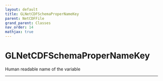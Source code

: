 ```yaml
---
layout: default
title: GLNetCDFSchemaProperNameKey
parent: NetCDFFile
grand_parent: Classes
nav_order: 14
mathjax: true
---
```


#  GLNetCDFSchemaProperNameKey

Human readable name of the variable


---

